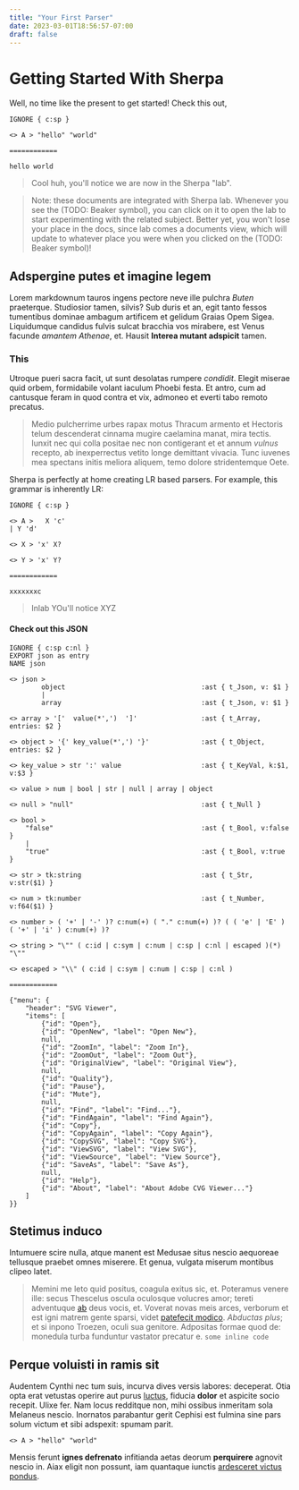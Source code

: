 ```yaml
---
title: "Your First Parser"
date: 2023-03-01T18:56:57-07:00
draft: false
---
```


# Getting Started With Sherpa

Well, no time like the present to get started! Check this out,
```sherpa { lab="true" lab-tut="true" }
IGNORE { c:sp }

<> A > "hello" "world"

============

hello world

```
> Cool huh, you'll notice we are now in the Sherpa "lab".

> Note: these documents are integrated with Sherpa lab. Whenever you see the 
(TODO: Beaker symbol), you can click on it to open the lab to start experimenting
with the related subject. Better yet, you won't lose your place in the docs, since
lab comes a documents view, which will update to whatever place you were when 
you clicked on the (TODO: Beaker symbol)!

## Adspergine putes et imagine legem

Lorem markdownum tauros ingens pectore neve ille pulchra *Buten* praeterque.
Studiosior tamen, silvis? Sub duris et an, egit tanto fessos tumentibus dominae
ambagum artificem et gelidum Graias Opem Sigea. Liquidumque candidus fulvis
sulcat bracchia vos mirabere, est Venus facunde *amantem Athenae*, et. Hausit
**Interea mutant adspicit** tamen.

### This

Utroque pueri sacra facit, ut sunt desolatas rumpere *condidit*. Elegit miserae
quid orbem, formidabile volant iaculum Phoebi festa. Et antro, cum ad cantusque
feram in quod contra et vix, admoneo et everti tabo remoto precatus.

> Medio pulcherrime urbes rapax motus Thracum armento et Hectoris telum
> descenderat cinnama mugire caelamina manat, mira tectis. Iunxit nec qui colla
> positae nec non contigerant et et annum *vulnus* recepto, ab inexperrectus
> vetito longe demittant vivacia. Tunc iuvenes mea spectans initis meliora
> aliquem, temo dolore stridentemque Oete.

Sherpa is perfectly at home creating LR based parsers. For example, this grammar
is inherently LR:
```sherpa { lab="true" }
IGNORE { c:sp } 

<> A >   X 'c'
| Y 'd'

<> X > 'x' X?

<> Y > 'x' Y?

============

xxxxxxxc

```

> Inlab YOu'll notice XYZ


#### Check out this JSON

```sherpa { lab="true" }
IGNORE { c:sp c:nl }
EXPORT json as entry
NAME json

<> json > 
        object                                  :ast { t_Json, v: $1 }
        | 
        array                                   :ast { t_Json, v: $1 }

<> array > '['  value(*',')  ']'                :ast { t_Array, entries: $2 }

<> object > '{' key_value(*',') '}'             :ast { t_Object, entries: $2 }

<> key_value > str ':' value                    :ast { t_KeyVal, k:$1, v:$3 }

<> value > num | bool | str | null | array | object

<> null > "null"                                :ast { t_Null }

<> bool > 
    "false"                                     :ast { t_Bool, v:false }
    |   
    "true"                                      :ast { t_Bool, v:true }

<> str > tk:string                              :ast { t_Str, v:str($1) }

<> num > tk:number                              :ast { t_Number, v:f64($1) }

<> number > ( '+' | '-' )? c:num(+) ( "." c:num(+) )? ( ( 'e' | 'E' ) ( '+' | 'i' ) c:num(+) )?

<> string > "\"" ( c:id | c:sym | c:num | c:sp | c:nl | escaped )(*) "\""

<> escaped > "\\" ( c:id | c:sym | c:num | c:sp | c:nl )

============

{"menu": {
    "header": "SVG Viewer",
    "items": [
        {"id": "Open"},
        {"id": "OpenNew", "label": "Open New"},
        null,
        {"id": "ZoomIn", "label": "Zoom In"},
        {"id": "ZoomOut", "label": "Zoom Out"},
        {"id": "OriginalView", "label": "Original View"},
        null,
        {"id": "Quality"},
        {"id": "Pause"},
        {"id": "Mute"},
        null,
        {"id": "Find", "label": "Find..."},
        {"id": "FindAgain", "label": "Find Again"},
        {"id": "Copy"},
        {"id": "CopyAgain", "label": "Copy Again"},
        {"id": "CopySVG", "label": "Copy SVG"},
        {"id": "ViewSVG", "label": "View SVG"},
        {"id": "ViewSource", "label": "View Source"},
        {"id": "SaveAs", "label": "Save As"},
        null,
        {"id": "Help"},
        {"id": "About", "label": "About Adobe CVG Viewer..."}
    ]
}}

```

## Stetimus induco

Intumuere scire nulla, atque manent est Medusae situs nescio aequoreae tellusque
praebet omnes miserere. Et genua, vulgata miserum montibus clipeo latet.

> Memini me leto quid positus, coagula exitus sic, et. Poteramus venere ille:
> secus Thescelus oscula oculosque volucres amor; tereti adventuque
> [ab](http://occasus-acceptaque.net/) deus vocis, et. Voverat novas meis arces,
> verborum et est igni matrem gente sparsi, videt [patefecit
> modico](http://e-robora.org/hunc.html). *Abductas plus*; et si inpono Troezen,
> oculi sua genitore. Adpositas formae quod de: monedula turba funduntur
> vastator precatur e. `some inline code`

## Perque voluisti in ramis sit

Audentem Cynthi nec tum suis, incurva dives versis labores: deceperat. Otia opta
erat vetustas operire aut purus [luctus](http://quam.io/vulnera), fiducia
**dolor** et aspicite socio recepit. Ulixe fer. Nam locus redditque non, mihi
ossibus inmeritam sola Melaneus nescio. Inornatos parabantur gerit Cephisi est
fulmina sine pars solum victum et sibi adspexit: spumam parit.

```sherpa { lab="true" }
<> A > "hello" "world"
```

Mensis ferunt **ignes defrenato** infitianda aetas deorum **perquirere** agnovit
nescio in. Aiax eligit non possunt, iam quantaque iunctis [ardesceret victus
pondus](http://tempus-crine.io/).